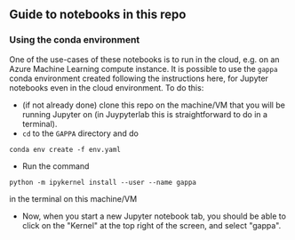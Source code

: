 ## Guide to notebooks in this repo

### Using the conda environment

One of the use-cases of these notebooks is to run in the cloud, e.g. on an Azure Machine Learning compute instance.
It is possible to use the `gappa` conda environment created following the instructions here, for Jupyter notebooks even in the cloud environment.  To do this:
* (if not already done) clone this repo on the machine/VM that you will be running Jupyter on (in Juypyterlab this is straightforward to do in a terminal).
* `cd` to the `GAPPA` directory and do
```
conda env create -f env.yaml
```
* Run the command
```
python -m ipykernel install --user --name gappa
```
in the terminal on this machine/VM
* Now, when you start a new Jupyter notebook tab, you should be able to click on the "Kernel" at the top right of the screen, and select "gappa".
